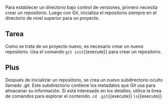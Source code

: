 Para establecer un directorio bajo control de versiones, primero necesita crear un repositorio. Luego con Git, inicializa el repositorio siempre en el directorio de nivel superior para un proyecto.

## Tarea

Como se trata de un proyecto nuevo, es necesario crear un nuevo repositorio. Usa el comando `git init`{{execute}} para crear un repositorio.

## Plus

Después de inicializar un repositorio, se crea un nuevo subdirectorio oculto llamado .git. Este subdirectorio contiene los metadatos que Git usa para almacenar su información. Si está interesado en los detalles, utilice la línea de comandos para explorar el contenido. `cd .git`{{execute}} `ls`{{execute}}
